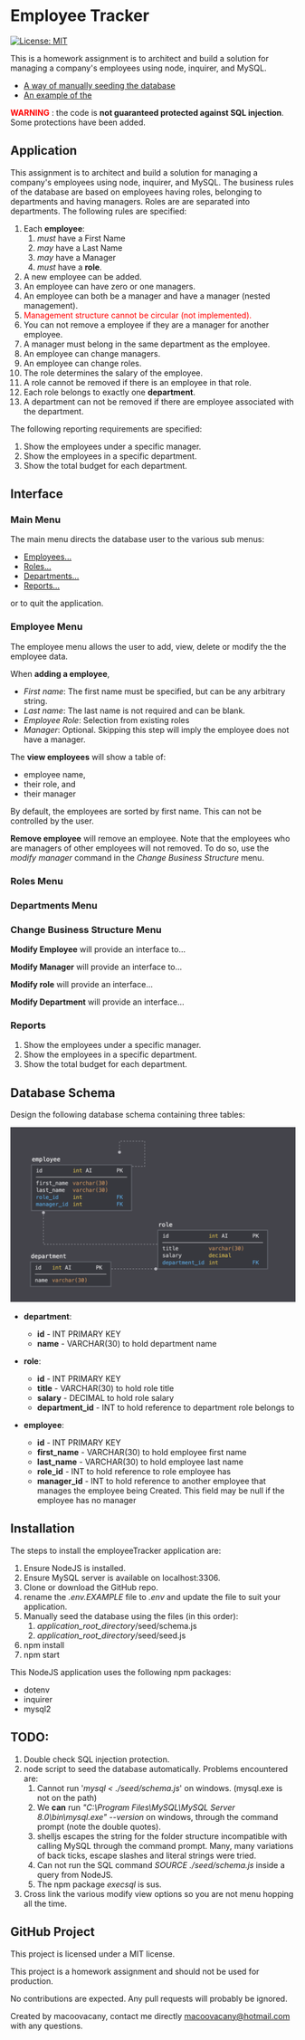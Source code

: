 #  Employee Tracker

[![License: MIT](https://img.shields.io/badge/License-MIT-yellow.svg)](https://opensource.org/licenses/MIT)

This is a homework assignment is to architect and build a solution for managing a company's employees using node, inquirer, and MySQL.

 * [A way of manually seeding the database](https://drive.google.com/file/d/1fkhYfa1cRZLKR0t-4KyE2HlUZYFjFEfT/view)
 * [An example of the ]()


<span style="color:red"> __WARNING__ </span>: the code is __not guaranteed  protected against SQL injection__.  Some protections have been added. 

## Application 
This assignment is to architect and build a solution for managing a company's employees using node, inquirer, and MySQL. The business rules of the database are based on employees having roles, belonging to departments and having managers. Roles are are separated into departments. The following rules are specified:

 1) Each __employee__:
     1) _must_ have a First Name 
     1) _may_ have a Last Name
     1) _may_ have a Manager
     1) _must_ have a __role__.
 1) A new employee can be added.
 1) An employee can have zero or one managers.
 1) An employee can both be a manager and have a manager (nested management).
 1) <span style="color:red">Management structure cannot be circular (not implemented). </span>
 1) You can not remove a employee if they are a manager for another employee.
 1) A manager must belong in the same department as the employee.
 1) An employee can change managers.
 1) An employee can change roles.
 1) The role determines the salary of the employee.
 1) A role cannot be removed if there is an employee in that role.
 1) Each role belongs to exactly one __department__.
 1) A department can not be removed if there are employee associated with the department.

 The following reporting requirements are specified:

 1) Show the employees under a specific manager.
 1) Show the employees in a specific department.
 1) Show the total budget for each department.

## Interface
### Main Menu
The main menu directs the database user to the various sub menus:
 * [Employees...](#EmployeeMenu)
 * [Roles...](#RolesMenu)
 * [Departments...](#DepartmentsMenu)
 * [Reports...](#ReportsMenu)

or to quit the application.


### Employee Menu
<div id="EmployeeMenu"></div>

The employee menu allows the user to add, view, delete or modify the the employee data. 

When __adding a employee__,
* _First name_: The first name must be specified, but can be any arbitrary string. 
* _Last name_: The last name is not required and can be blank.
* _Employee Role_: Selection from existing roles
* _Manager_: Optional. Skipping this step will imply the employee does not have a manager.

The __view employees__ will show a table of:
 
 * employee name,
 * their role, and
 * their manager
 
 By default, the employees are sorted by first name. This can not be controlled by the user.


__Remove employee__ will remove an employee. Note that the employees who are managers of other employees will not removed.  To do so, use the _modify manager_ command in the _Change Business Structure_  menu.


### Roles Menu
<div id="RolesMenu"></div>


### Departments Menu
<div id="DepartmentMenu"></div>


### Change Business Structure Menu
<div id="ChangeBusinessMenu"></div>


__Modify Employee__ will provide an interface to...

__Modify Manager__ will provide an interface to... 

__Modify role__ will provide an interface...

__Modify Department__ will provide an interface...



### Reports
<div id="ReportsMenu"></div>

 1) Show the employees under a specific manager.
 1) Show the employees in a specific department.
 1) Show the total budget for each department.



## Database Schema

Design the following database schema containing three tables:

![Database Schema](Assets/schema.png)

* **department**:

  * **id** - INT PRIMARY KEY
  * **name** - VARCHAR(30) to hold department name

* **role**:

  * **id** - INT PRIMARY KEY
  * **title** -  VARCHAR(30) to hold role title
  * **salary** -  DECIMAL to hold role salary
  * **department_id** -  INT to hold reference to department role belongs to

* **employee**:

  * **id** - INT PRIMARY KEY
  * **first_name** - VARCHAR(30) to hold employee first name
  * **last_name** - VARCHAR(30) to hold employee last name
  * **role_id** - INT to hold reference to role employee has
  * **manager_id** - INT to hold reference to another employee that manages the employee being Created. This field may be null if the employee has no manager
  
## Installation

The steps to install the employeeTracker application are:
1) Ensure NodeJS is installed.
1) Ensure MySQL server is available on localhost:3306.
1) Clone or download the GitHub repo.
1) rename the _.env.EXAMPLE_ file to _.env_ and update the file to suit your application.
1) Manually seed the database using the files (in this order):
      1) _application_root_directory_/seed/schema.js
      1) _application_root_directory_/seed/seed.js
1) npm install
1) npm start
 
This NodeJS application uses the following npm packages:
 * dotenv
 * inquirer
 * mysql2
## TODO:
1) Double check SQL injection protection.
1) <span id="seedTroubles"> node script to seed the database automatically</span>. Problems encountered are: 
    1) Cannot run '_mysql < ./seed/schema.js_' on windows. (mysql.exe is not on the path)
    1) We __can__ run _"C:\Program Files\MySQL\MySQL Server 8.0\bin\mysql.exe" --version_ on windows, through the command prompt (note the double quotes). 
    1) shelljs escapes the string for the folder structure incompatible with calling MySQL through the command prompt. Many, many variations of back ticks, escape slashes and literal strings were tried. 
    1) Can not run the SQL command _SOURCE ./seed/schema.js_ inside a query from NodeJS.
    1) The npm package _execsql_ is sus.
1) Cross link the various modify view options so you are not menu hopping all the time.
## GitHub Project 

This project is licensed under a MIT license. 

This project is a homework assignment and should not be used for production.

No contributions are expected. Any pull requests will probably be ignored. 

Created by macoovacany, contact me directly macoovacany@hotmail.com with any questions.
